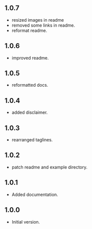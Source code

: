 ## 1.0.7

- resized images in readme
- removed some links in readme.
- reformat readme.

## 1.0.6

- improved readme.

## 1.0.5
- reformatted docs.

## 1.0.4
- added disclaimer.

## 1.0.3
- rearranged taglines.

## 1.0.2
- patch readme and example directory.

## 1.0.1
- Added documentation.

## 1.0.0

- Initial version.
